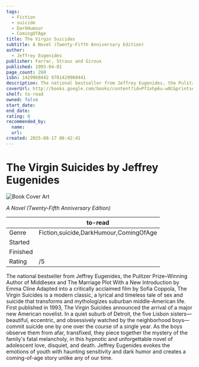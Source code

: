 ```yaml
---
tags:
  - Fiction
  - suicide
  - DarkHumour
  - ComingOfAge
title: The Virgin Suicides
subtitle: A Novel (Twenty-Fifth Anniversary Edition)
author:
  - Jeffrey Eugenides
publisher: Farrar, Straus and Giroux
published: 1993-04-01
page_count: 260
isbn: 1429960442 9781429960441
description: The national bestseller from Jeffrey Eugenides, the Pulitzer Prize–Winning Author of Middlesex and The Marriage Plot With a New Introduction by Emma Cline Adapted into a critically acclaimed film by Sofia Coppola, The Virgin Suicides is a modern classic, a lyrical and timeless tale of sex and suicide that transforms and mythologizes suburban middle-American life. First published in 1993, The Virgin Suicides announced the arrival of a major new American novelist. In a quiet suburb of Detroit, the five Lisbon sisters—beautiful, eccentric, and obsessively watched by the neighborhood boys—commit suicide one by one over the course of a single year. As the boys observe them from afar, transfixed, they piece together the mystery of the family's fatal melancholy, in this hypnotic and unforgettable novel of adolescent love, disquiet, and death. Jeffrey Eugenides evokes the emotions of youth with haunting sensitivity and dark humor and creates a coming-of-age story unlike any of our time.
coverUrl: http://books.google.com/books/content?id=Pf1xhp6u-w0C&printsec=frontcover&img=1&zoom=1&source=gbs_api
shelf: to-read
owned: false
start_date:
end_date:
rating: 0
recommended_by:
  name:
  url:
created: 2025-08-17 06:42:41
---
```


# The Virgin Suicides by Jeffrey Eugenides

![Book Cover Art](http://books.google.com/books/content?id=Pf1xhp6u-w0C&printsec=frontcover&img=1&zoom=1&source=gbs_api)

_A Novel (Twenty-Fifth Anniversary Edition)_

| &nbsp; | to-read | 
| --- | --- |
| Genre | Fiction,suicide,DarkHumour,ComingOfAge |
| Started |  |
| Finished |  |
| Rating | /5 |

The national bestseller from Jeffrey Eugenides, the Pulitzer Prize–Winning Author of Middlesex and The Marriage Plot With a New Introduction by Emma Cline Adapted into a critically acclaimed film by Sofia Coppola, The Virgin Suicides is a modern classic, a lyrical and timeless tale of sex and suicide that transforms and mythologizes suburban middle-American life. First published in 1993, The Virgin Suicides announced the arrival of a major new American novelist. In a quiet suburb of Detroit, the five Lisbon sisters—beautiful, eccentric, and obsessively watched by the neighborhood boys—commit suicide one by one over the course of a single year. As the boys observe them from afar, transfixed, they piece together the mystery of the family's fatal melancholy, in this hypnotic and unforgettable novel of adolescent love, disquiet, and death. Jeffrey Eugenides evokes the emotions of youth with haunting sensitivity and dark humor and creates a coming-of-age story unlike any of our time.